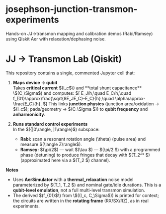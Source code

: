 # josephson-junction-transmon-experiments
Hands-on JJ→transmon mapping and calibration demos (Rabi/Ramsey) using Qiskit Aer with relaxation/dephasing noise.

# JJ → Transmon Lab (Qiskit)

This repository contains a single, commented Jupyter cell that:

1) **Maps device → qubit**  
   Takes **critical current** \$(I_c$\) and **total shunt capacitance** \$(C_\Sigma$\) and computes:
   \$[
   E_J/h,\quad E_C/h,\quad f_{01}\approx\frac{\sqrt{8E_JE_C}-E_C}{h},\quad \alpha\approx-\frac{E_C}{h}.
   \$]
   This links **junction physics** (junction area/oxidation → \$(I_c$\); pads/geometry → \$(C_\Sigma $\)) to **qubit frequency** and **anharmonicity**.

2) **Runs standard control experiments**  
   In the \$(\{|0\rangle, |1\rangle\}$\) subspace:
   - **Rabi:** scan a resonant rotation angle \(\theta\) (pulse area) and measure \$(\langle Z\rangle$\).
   - **Ramsey:** \$(\pi/2$\) — wait \$(\tau $\) — \$(\pi/2 $\) with a programmed phase (detuning) to produce fringes that decay with \$(T_2^\* $\) (approximated here via a \$(T_2 $\) channel).

**Notes**  
- Uses **AerSimulator** with a **thermal_relaxation** noise model parameterized by \$(T_1, T_2 $\) and nominal gate/idle durations. This is a **qubit-level emulation**, not a full multi-level transmon simulation.  
- The derived \$(f_{01}$\) from \$((I_c, C_\Sigma$\)) is printed for context; the circuits are written in the **rotating frame** (RX/SX/RZ), as in real experiments.






